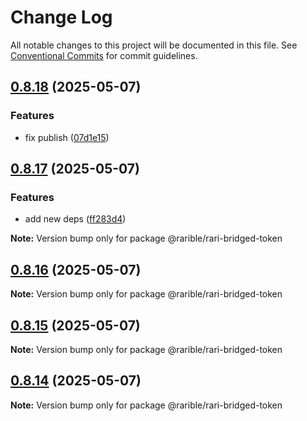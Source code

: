 # Change Log

All notable changes to this project will be documented in this file.
See [Conventional Commits](https://conventionalcommits.org) for commit guidelines.

## [0.8.18](https://github.com/rarible/protocol-contracts/compare/v0.8.17...v0.8.18) (2025-05-07)

### Features

- fix publish ([07d1e15](https://github.com/rarible/protocol-contracts/commit/07d1e15222311dd0fe589cd025941cd6014e380e))

## [0.8.17](https://github.com/rarible/protocol-contracts/compare/v0.8.16...v0.8.17) (2025-05-07)

### Features

- add new deps ([ff283d4](https://github.com/rarible/protocol-contracts/commit/ff283d449c57aeb87450b89f92ac7140b3114a63))

**Note:** Version bump only for package @rarible/rari-bridged-token

## [0.8.16](https://github.com/rarible/protocol-contracts/compare/v0.8.15...v0.8.16) (2025-05-07)

**Note:** Version bump only for package @rarible/rari-bridged-token

## [0.8.15](https://github.com/rarible/protocol-contracts/compare/v0.8.14...v0.8.15) (2025-05-07)

**Note:** Version bump only for package @rarible/rari-bridged-token

## [0.8.14](https://github.com/rarible/protocol-contracts/compare/v0.8.1...v0.8.14) (2025-05-07)

**Note:** Version bump only for package @rarible/rari-bridged-token
